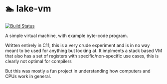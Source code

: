 # 🏊 lake-vm

[![Build Status](https://travis-ci.org/SeedyROM/lake-vm.svg?branch=master)](https://travis-ci.org/SeedyROM/lake-vm)

A simple virtual machine, with example byte-code program.

Written entirely in C11, this is a very crude experiment and is in no way meant to be used for anything but looking at.
It implments a stack based VM that also has a set of registers with specific/non-specific 
use cases, this is clearly not optimal for compilers

But this was mostly a fun project in understanding how computers and CPUs work in general.
